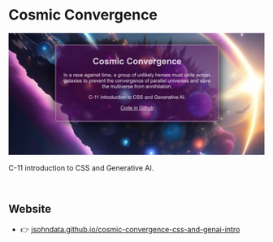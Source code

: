 # Cosmic Convergence
[![Read Me](./images/readme.webp)](https://jsohndata.github.io/cosmic-convergence-css-and-genai-intro/)

C-11 introduction to CSS and Generative AI.

<br>

## Website
* 👉 [jsohndata.github.io/cosmic-convergence-css-and-genai-intro](https://jsohndata.github.io/cosmic-convergence-css-and-genai-intro)


